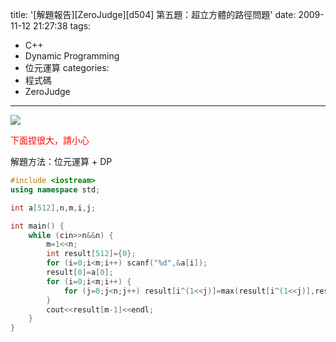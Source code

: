 title: '[解題報告][ZeroJudge][d504] 第五題：超立方體的路徑問題'
date: 2009-11-12 21:27:38
tags:
- C++
- Dynamic Programming
- 位元運算
categories:
- 程式碼
- ZeroJudge
---

![](/blog/img/20091112-212738-1.jpg)

<spen style="color: red;">下面捏很大，請小心</span>

<!-- more -->

解題方法：位元運算 + DP

``` cpp
#include <iostream>
using namespace std;

int a[512],n,m,i,j;

int main() {
	while (cin>>n&&n) {
		m=1<<n;
		int result[512]={0};
		for (i=0;i<m;i++) scanf("%d",&a[i]);
		result[0]=a[0];
		for (i=0;i<m;i++) {
			for (j=0;j<n;j++) result[i^(1<<j)]=max(result[i^(1<<j)],result[i]+a[i^(1<<j)]);
		}
		cout<<result[m-1]<<endl;
	}
}
```